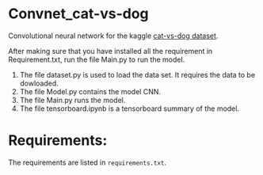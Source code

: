 # Convnet_cat-vs-dog
Convolutional neural network for the kaggle [cat-vs-dog dataset](https://www.kaggle.com/c/dogs-vs-cats/data).

After making sure that you have installed all the requirement in Requirement.txt, run the file Main.py to run the model. 


1. The file dataset.py is used to load the data set. It requires the data to be dowloaded.
2. The file Model.py contains the model CNN.
3. The file Main.py runs the model. 
4. The file tensorboard.ipynb is a tensorboard summary of the model.
# Requirements:
The requirements are listed in ``requirements.txt``.
